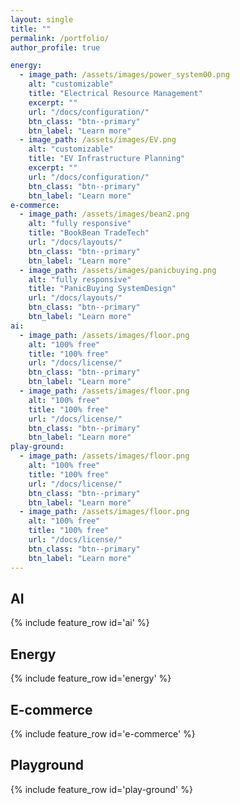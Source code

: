 ```yaml
---  
layout: single  
title: ""  
permalink: /portfolio/  
author_profile: true  

energy:  
  - image_path: /assets/images/power_system00.png  
    alt: "customizable"  
    title: "Electrical Resource Management"  
    excerpt: ""
    url: "/docs/configuration/"  
    btn_class: "btn--primary"  
    btn_label: "Learn more"  
  - image_path: /assets/images/EV.png  
    alt: "customizable"  
    title: "EV Infrastructure Planning"  
    excerpt: ""
    url: "/docs/configuration/"  
    btn_class: "btn--primary"  
    btn_label: "Learn more"
e-commerce:  
  - image_path: /assets/images/bean2.png  
    alt: "fully responsive"  
    title: "BookBean TradeTech"   
    url: "/docs/layouts/"  
    btn_class: "btn--primary"  
    btn_label: "Learn more"  
  - image_path: /assets/images/panicbuying.png  
    alt: "fully responsive"  
    title: "PanicBuying SystemDesign"   
    url: "/docs/layouts/"  
    btn_class: "btn--primary"  
    btn_label: "Learn more"  
ai:  
  - image_path: /assets/images/floor.png  
    alt: "100% free"  
    title: "100% free"   
    url: "/docs/license/"  
    btn_class: "btn--primary"  
    btn_label: "Learn more"   
  - image_path: /assets/images/floor.png  
    alt: "100% free"  
    title: "100% free"   
    url: "/docs/license/"  
    btn_class: "btn--primary"  
    btn_label: "Learn more" 
play-ground:  
  - image_path: /assets/images/floor.png  
    alt: "100% free"  
    title: "100% free"   
    url: "/docs/license/"  
    btn_class: "btn--primary"  
    btn_label: "Learn more"   
  - image_path: /assets/images/floor.png  
    alt: "100% free"  
    title: "100% free"   
    url: "/docs/license/"  
    btn_class: "btn--primary"  
    btn_label: "Learn more" 
---  
```

## AI
{% include feature_row id='ai' %}

## Energy

{% include feature_row id='energy' %}

## E-commerce

{% include feature_row id='e-commerce' %}

## Playground

{% include feature_row id='play-ground' %}
    


